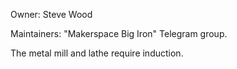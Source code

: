 Owner: Steve Wood

Maintainers: "Makerspace Big Iron" Telegram group.

The metal mill and lathe require induction.